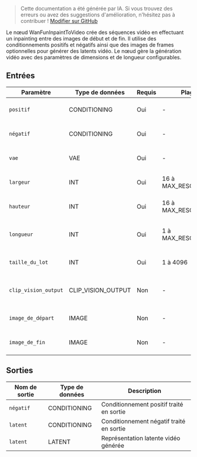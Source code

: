 > Cette documentation a été générée par IA. Si vous trouvez des erreurs ou avez des suggestions d'amélioration, n'hésitez pas à contribuer ! [Modifier sur GitHub](https://github.com/Comfy-Org/embedded-docs/blob/main/comfyui_embedded_docs/docs/WanFunInpaintToVideo/fr.md)

Le nœud WanFunInpaintToVideo crée des séquences vidéo en effectuant un inpainting entre des images de début et de fin. Il utilise des conditionnements positifs et négatifs ainsi que des images de frames optionnelles pour générer des latents vidéo. Le nœud gère la génération vidéo avec des paramètres de dimensions et de longueur configurables.

## Entrées

| Paramètre | Type de données | Requis | Plage | Description |
|-----------|-----------|----------|-------|-------------|
| `positif` | CONDITIONING | Oui | - | Conditionnements positifs pour la génération vidéo |
| `négatif` | CONDITIONING | Oui | - | Conditionnements négatifs à éviter dans la génération vidéo |
| `vae` | VAE | Oui | - | Modèle VAE pour les opérations d'encodage/décodage |
| `largeur` | INT | Oui | 16 à MAX_RESOLUTION | Largeur de la vidéo en pixels (par défaut : 832, pas : 16) |
| `hauteur` | INT | Oui | 16 à MAX_RESOLUTION | Hauteur de la vidéo en pixels (par défaut : 480, pas : 16) |
| `longueur` | INT | Oui | 1 à MAX_RESOLUTION | Nombre de frames dans la séquence vidéo (par défaut : 81, pas : 4) |
| `taille_du_lot` | INT | Oui | 1 à 4096 | Nombre de vidéos à générer en lot (par défaut : 1) |
| `clip_vision_output` | CLIP_VISION_OUTPUT | Non | - | Sortie CLIP vision optionnelle pour un conditionnement supplémentaire |
| `image_de_départ` | IMAGE | Non | - | Image de frame de début optionnelle pour la génération vidéo |
| `image_de_fin` | IMAGE | Non | - | Image de frame de fin optionnelle pour la génération vidéo |

## Sorties

| Nom de sortie | Type de données | Description |
|-------------|-----------|-------------|
| `négatif` | CONDITIONING | Conditionnement positif traité en sortie |
| `latent` | CONDITIONING | Conditionnement négatif traité en sortie |
| `latent` | LATENT | Représentation latente vidéo générée |
